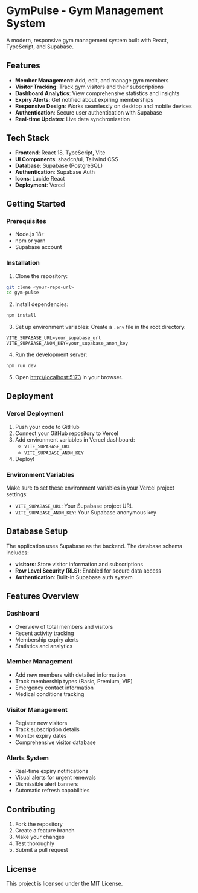 # GymPulse - Gym Management System

A modern, responsive gym management system built with React, TypeScript, and Supabase.

## Features

- **Member Management**: Add, edit, and manage gym members
- **Visitor Tracking**: Track gym visitors and their subscriptions
- **Dashboard Analytics**: View comprehensive statistics and insights
- **Expiry Alerts**: Get notified about expiring memberships
- **Responsive Design**: Works seamlessly on desktop and mobile devices
- **Authentication**: Secure user authentication with Supabase
- **Real-time Updates**: Live data synchronization

## Tech Stack

- **Frontend**: React 18, TypeScript, Vite
- **UI Components**: shadcn/ui, Tailwind CSS
- **Database**: Supabase (PostgreSQL)
- **Authentication**: Supabase Auth
- **Icons**: Lucide React
- **Deployment**: Vercel

## Getting Started

### Prerequisites

- Node.js 18+ 
- npm or yarn
- Supabase account

### Installation

1. Clone the repository:
```bash
git clone <your-repo-url>
cd gym-pulse
```

2. Install dependencies:
```bash
npm install
```

3. Set up environment variables:
Create a `.env` file in the root directory:
```env
VITE_SUPABASE_URL=your_supabase_url
VITE_SUPABASE_ANON_KEY=your_supabase_anon_key
```

4. Run the development server:
```bash
npm run dev
```

5. Open [http://localhost:5173](http://localhost:5173) in your browser.

## Deployment

### Vercel Deployment

1. Push your code to GitHub
2. Connect your GitHub repository to Vercel
3. Add environment variables in Vercel dashboard:
   - `VITE_SUPABASE_URL`
   - `VITE_SUPABASE_ANON_KEY`
4. Deploy!

### Environment Variables

Make sure to set these environment variables in your Vercel project settings:

- `VITE_SUPABASE_URL`: Your Supabase project URL
- `VITE_SUPABASE_ANON_KEY`: Your Supabase anonymous key

## Database Setup

The application uses Supabase as the backend. The database schema includes:

- **visitors**: Store visitor information and subscriptions
- **Row Level Security (RLS)**: Enabled for secure data access
- **Authentication**: Built-in Supabase auth system

## Features Overview

### Dashboard
- Overview of total members and visitors
- Recent activity tracking
- Membership expiry alerts
- Statistics and analytics

### Member Management
- Add new members with detailed information
- Track membership types (Basic, Premium, VIP)
- Emergency contact information
- Medical conditions tracking

### Visitor Management
- Register new visitors
- Track subscription details
- Monitor expiry dates
- Comprehensive visitor database

### Alerts System
- Real-time expiry notifications
- Visual alerts for urgent renewals
- Dismissible alert banners
- Automatic refresh capabilities

## Contributing

1. Fork the repository
2. Create a feature branch
3. Make your changes
4. Test thoroughly
5. Submit a pull request

## License

This project is licensed under the MIT License.